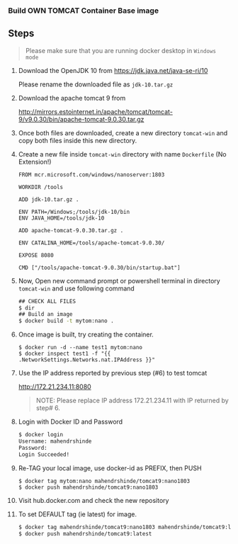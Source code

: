 ### Build OWN TOMCAT Container Base image
## Steps

> Please make sure that you are running docker desktop in `Windows mode`

1. Download the OpenJDK 10 from https://jdk.java.net/java-se-ri/10

    Please rename the downloaded file as `jdk-10.tar.gz` 

2. Download the apache tomcat 9 from 

    http://mirrors.estointernet.in/apache/tomcat/tomcat-9/v9.0.30/bin/apache-tomcat-9.0.30.tar.gz 

3.  Once both files are downloaded, create a new directory `tomcat-win` and copy both files
    inside this new directory.


4.  Create a new file inside `tomcat-win` directory with name `Dockerfile` (No Extension!)

    ```
    FROM mcr.microsoft.com/windows/nanoserver:1803

    WORKDIR /tools

    ADD jdk-10.tar.gz .

    ENV PATH=/Windows;/tools/jdk-10/bin
    ENV JAVA_HOME=/tools/jdk-10

    ADD apache-tomcat-9.0.30.tar.gz .

    ENV CATALINA_HOME=/tools/apache-tomcat-9.0.30/

    EXPOSE 8080

    CMD ["/tools/apache-tomcat-9.0.30/bin/startup.bat"]
    ```

5.  Now, Open new command prompt or powershell terminal in directory `tomcat-win` and use following command

    ```cmd
    ## CHECK ALL FILES
    $ dir 
    ## Build an image
    $ docker build -t mytom:nano .
    ```

6.  Once image is built, try creating the container.

    ```
    $ docker run -d --name test1 mytom:nano
    $ docker inspect test1 -f "{{ .NetworkSettings.Networks.nat.IPAddress }}"
    ```

7.  Use the IP address reported by previous step (#6) to test tomcat

    http://172.21.234.11:8080

    > NOTE: Please replace IP address 172.21.234.11 with IP returned by step# 6.

8.  Login with Docker ID and Password 

    ```bash
    $ docker login
    Username: mahendrshinde
    Password:        
    Login Succeeded!
    ```

9.  Re-TAG your local image, use docker-id as PREFIX, then PUSH

    ```
    $ docker tag mytom:nano mahendrshinde/tomcat9:nano1803
    $ docker push mahendrshinde/tomcat9:nano1803
    ```

10. Visit hub.docker.com and check the new repository

11. To set DEFAULT tag (ie latest) for image.

    ```bash
    $ docker tag mahendrshinde/tomcat9:nano1803 mahendrshinde/tomcat9:latest
    $ docker push mahendrshinde/tomcat9:latest
    ```
